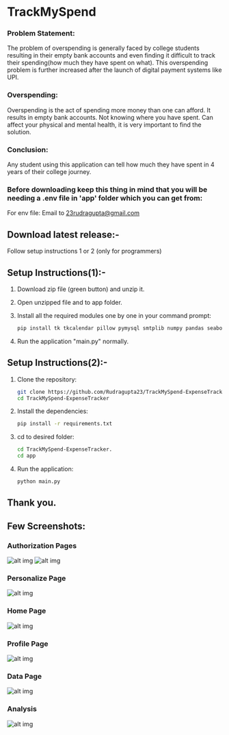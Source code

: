 # TrackMySpend

### Problem Statement:
The problem of overspending is generally faced by college students 
resulting in their empty bank accounts and even finding it difficult to track 
their spending(how much they have spent on what). This overspending problem 
is further increased after the launch of digital payment systems like UPI.

### Overspending:
Overspending is the act of spending more money than one can afford. 
It results in empty bank accounts. Not knowing where you have spent.
Can affect your physical and mental health, it is very important to find the solution.

### Conclusion:
Any student using this application can tell how much they have 
spent in 4 years of their college journey.

### Before downloading keep this thing in mind that you will be needing a .env file in 'app' folder which you can get from:
For env file: Email to 23rudragupta@gmail.com

## Download latest release:- 
Follow setup instructions 1 or 2
(only for programmers)

## Setup Instructions(1):-
1. Download zip file (green button) and unzip it.

2. Open unzipped file and to app folder.

3. Install all the required modules one by one in your command prompt:
   ```sh
   pip install tk tkcalendar pillow pymysql smtplib numpy pandas seaborn matplotlib dotenv python-dotenv cryptography

4. Run the application "main.py" normally.

## Setup Instructions(2):-
1. Clone the repository:
   ```sh 
   git clone https://github.com/Rudragupta23/TrackMySpend-ExpenseTracker.git
   cd TrackMySpend-ExpenseTracker
   
2. Install the dependencies:
   ```sh
   pip install -r requirements.txt
   
3. cd to desired folder:
    ```sh
   cd TrackMySpend-ExpenseTracker.
   cd app
   
4. Run the application:
   ```sh
   python main.py

## Thank you.

## Few Screenshots:
### Authorization Pages
![alt img](assets/1.png) ![alt img](assets/1-1.png)
### Personalize Page
![alt img](assets/2.jpg)
### Home Page
![alt img](assets/3.png)
### Profile Page
![alt img](assets/9.1.png)
### Data Page
![alt img](assets/5.png)
### Analysis
![alt img](assets/8.png)

